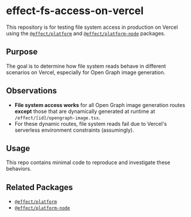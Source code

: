 # effect-fs-access-on-vercel

This repository is for testing file system access in production on Vercel using the [`@effect/platform`](https://github.com/Effect-TS/effect/tree/main/packages/platform) and [`@effect/platform-node`](https://github.com/Effect-TS/effect/tree/main/packages/platform-node) packages.

## Purpose

The goal is to determine how file system reads behave in different scenarios on Vercel, especially for Open Graph image generation.

## Observations

- **File system access works** for all Open Graph image generation routes **except** those that are dynamically generated at runtime at `/effect/[id]/opengraph-image.tsx`.
- For these dynamic routes, file system reads fail due to Vercel's serverless environment constraints (assumingly).

## Usage

This repo contains minimal code to reproduce and investigate these behaviors.

## Related Packages

- [`@effect/platform`](https://github.com/Effect-TS/effect/tree/main/packages/platform)
- [`@effect/platform-node`](https://github.com/Effect-TS/effect/tree/main/packages/platform-node)
